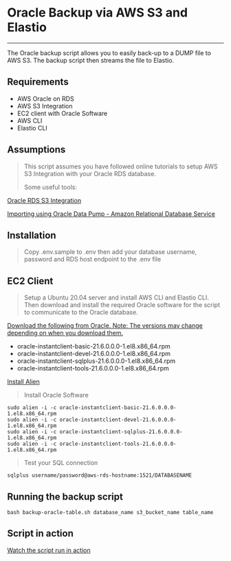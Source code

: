 # Oracle Backup via AWS S3 and Elastio

---

The Oracle backup script allows you to easily back-up to a DUMP file to AWS S3. The backup script then streams the file to Elastio.

## Requirements
- AWS Oracle on RDS
- AWS S3 Integration
- EC2 client with Oracle Software
- AWS CLI
- Elastio CLI

## Assumptions

> This script assumes you have followed online tutorials to setup AWS S3 Integration with your Oracle RDS database.
> 
> Some useful tools:

[Oracle RDS S3 Integration](https://www.youtube.com/watch?v=XoN8gPbyjJ8&t)

[Importing using Oracle Data Pump - Amazon Relational Database Service](https://docs.aws.amazon.com/AmazonRDS/latest/UserGuide/Oracle.Procedural.Importing.DataPump.html#Oracle.Procedural.Importing.DataPumpS3.Step2)

## Installation

> Copy .env.sample to .env then add your database username, password and RDS host endpoint to the .env file

## EC2 Client

> Setup a Ubuntu 20.04 server and install AWS CLI and Elastio CLI. Then download and install the required Oracle software for the script to communicate to the Oracle database.

[Download the following from Oracle. Note: The versions may change depending on when you download them.](https://www.oracle.com/database/technologies/instant-client/linux-x86-64-downloads.html)

- oracle-instantclient-basic-21.6.0.0.0-1.el8.x86_64.rpm
- oracle-instantclient-devel-21.6.0.0.0-1.el8.x86_64.rpm
- oracle-instantclient-sqlplus-21.6.0.0.0-1.el8.x86_64.rpm
- oracle-instantclient-tools-21.6.0.0.0-1.el8.x86_64.rpm

[Install Alien](https://zoomadmin.com/HowToInstall/UbuntuPackage/alien)

> Install Oracle Software

```
sudo alien -i -c oracle-instantclient-basic-21.6.0.0.0-1.el8.x86_64.rpm
sudo alien -i -c oracle-instantclient-devel-21.6.0.0.0-1.el8.x86_64.rpm
sudo alien -i -c oracle-instantclient-sqlplus-21.6.0.0.0-1.el8.x86_64.rpm
sudo alien -i -c oracle-instantclient-tools-21.6.0.0.0-1.el8.x86_64.rpm
```

> Test your SQL connection

```
sqlplus username/password@aws-rds-hostname:1521/DATABASENAME
```

## Running the backup script

```
bash backup-oracle-table.sh database_name s3_bucket_name table_name
```

## Script in action

[Watch the script run in action](https://asciinema.org/a/KUbY9qoMtKPudH4pLRcTHopAy)
